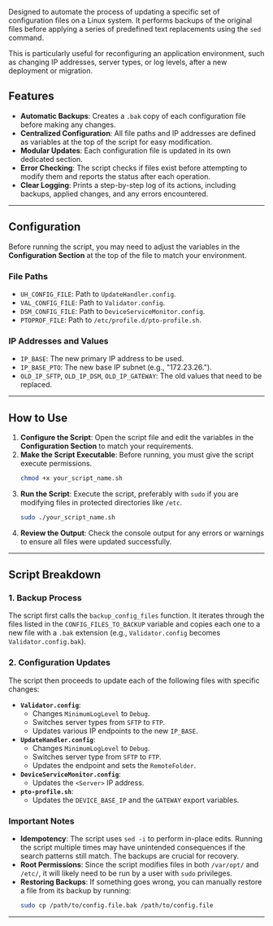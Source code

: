 Designed to automate the process of updating a specific set of configuration files on a Linux system. It performs backups of the original files before applying a series of predefined text replacements using the `sed` command.

This is particularly useful for reconfiguring an application environment, such as changing IP addresses, server types, or log levels, after a new deployment or migration.

## Features

* **Automatic Backups**: Creates a `.bak` copy of each configuration file before making any changes.
* **Centralized Configuration**: All file paths and IP addresses are defined as variables at the top of the script for easy modification.
* **Modular Updates**: Each configuration file is updated in its own dedicated section.
* **Error Checking**: The script checks if files exist before attempting to modify them and reports the status after each operation.
* **Clear Logging**: Prints a step-by-step log of its actions, including backups, applied changes, and any errors encountered.

***

## Configuration

Before running the script, you may need to adjust the variables in the **Configuration Section** at the top of the file to match your environment.

### File Paths

* `UH_CONFIG_FILE`: Path to `UpdateHandler.config`.
* `VAL_CONFIG_FILE`: Path to `Validator.config`.
* `DSM_CONFIG_FILE`: Path to `DeviceServiceMonitor.config`.
* `PTOPROF_FILE`: Path to `/etc/profile.d/pto-profile.sh`.

### IP Addresses and Values

* `IP_BASE`: The new primary IP address to be used.
* `IP_BASE_PTO`: The new base IP subnet (e.g., "172.23.26.").
* `OLD_IP_SFTP`, `OLD_IP_DSM`, `OLD_IP_GATEWAY`: The old values that need to be replaced.

***

## How to Use

1.  **Configure the Script**: Open the script file and edit the variables in the **Configuration Section** to match your requirements.
2.  **Make the Script Executable**: Before running, you must give the script execute permissions.
    ```bash
    chmod +x your_script_name.sh
    ```
3.  **Run the Script**: Execute the script, preferably with `sudo` if you are modifying files in protected directories like `/etc`.
    ```bash
    sudo ./your_script_name.sh
    ```
4.  **Review the Output**: Check the console output for any errors or warnings to ensure all files were updated successfully.

***

## Script Breakdown

### 1. Backup Process

The script first calls the `backup_config_files` function. It iterates through the files listed in the `CONFIG_FILES_TO_BACKUP` variable and copies each one to a new file with a `.bak` extension (e.g., `Validator.config` becomes `Validator.config.bak`).

### 2. Configuration Updates

The script then proceeds to update each of the following files with specific changes:

* **`Validator.config`**:
    * Changes `MinimumLogLevel` to `Debug`.
    * Switches server types from `SFTP` to `FTP`.
    * Updates various IP endpoints to the new `IP_BASE`.
* **`UpdateHandler.config`**:
    * Changes `MinimumLogLevel` to `Debug`.
    * Switches server type from `SFTP` to `FTP`.
    * Updates the endpoint and sets the `RemoteFolder`.
* **`DeviceServiceMonitor.config`**:
    * Updates the `<Server>` IP address.
* **`pto-profile.sh`**:
    * Updates the `DEVICE_BASE_IP` and the `GATEWAY` export variables.

### Important Notes

* **Idempotency**: The script uses `sed -i` to perform in-place edits. Running the script multiple times may have unintended consequences if the search patterns still match. The backups are crucial for recovery.
* **Root Permissions**: Since the script modifies files in both `/var/opt/` and `/etc/`, it will likely need to be run by a user with `sudo` privileges.
* **Restoring Backups**: If something goes wrong, you can manually restore a file from its backup by running:
    ```bash
    sudo cp /path/to/config.file.bak /path/to/config.file
    ```

***
